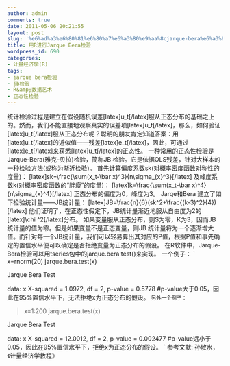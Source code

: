 ```yaml
---
author: admin
comments: true
date: 2011-05-06 20:21:55
layout: post
slug: '%e6%ad%a3%e6%80%81%e6%80%a7%e6%a3%80%e9%aa%8cjarque-bera%e6%a3%80%e9%aa%8c%e5%9c%a8r%e8%bd%af%e4%bb%b6%e4%b8%ad%e7%9a%84%e5%ae%9e%e7%8e%b0'
title: 用R进行Jarque Bera检验
wordpress_id: 690
categories:
- 计量经济学(R)
tags:
- jarque bera检验
- jb检验
- R&amp;数据艺术
- 正态性检验
---
```


统计检验过程是建立在假设随机误差[latex]u_t[/latex]服从正态分布的基础之上的。然而，我们不能直接地观察真实的误差项[latex]u_t[/latex]，那么，如何验证[latex]u_t[/latex]服从正态分布呢？聪明的朋友肯定知道答案：用[latex]u_t[/latex]的近似值——残差[latex]e_t[/latex]，因此，可通过[latex]e_t[/latex]来获悉[latex]u_t[/latex]的正态性。
一种常用的正态性检验是Jarque-Bera(雅克-贝拉)检验，简称JB 检验。它是依据OLS残差，针对大样本的一种检验方法(或称为渐近检验)。
首先计算偏度系数sk(对概率密度函数对称性的度量)：
[latex]sk=\frac{\sum(x_t-\bar x)^3}{n\sigma_{x}^3}[/latex]
及峰度系数k(对概率密度函数的“胖瘦”的度量)：
[latex]k=\frac{\sum(x_t-\bar x)^4}{n\sigma_{x}^4}[/latex]
正态分布的偏度为0，峰度为3。
Jarqe和Bera 建立了如下检验统计量——JB统计量：
[latex]JB=\frac{n}{6}(sk^2+\frac{(k-3)^2}{4})[/latex]
他们证明了，在正态性假定下，JB统计量渐近地服从自由度为2的[latex]\chi ^2[/latex]分布。
如果变量服从正态分布，则S为零，K为3，因而JB 统计量的值为零。但是如果变量不是正态变量，则JB 统计量将为一个逐渐增大值。而针对每一个JB统计量，我们可以轻易算出其对应的P值，根据P值和事先确定的置信水平便可以确定是否拒绝变量为正态分布的假设。
在R软件中，Jarque-Bera检验可以用tseries包中的jarque.bera.test()来实现。
一个例子：
`
x=rnorm(20)
 jarque.bera.test(x)

Jarque Bera Test

data:  x
X-squared = 1.0972, df = 2, p-value = 0.5778
#p-value大于0.05，因此在95%置信水平下，无法拒绝x为正态分布的假设。
`
另外一个例子：
`
>x=1:200
>jarque.bera.test(x)

Jarque Bera Test

data:  x
X-squared = 12.0012, df = 2, p-value = 0.002477
#p-value远小于0.05，因此在95%置信水平下，拒绝x为正态分布的假设。
`
参考文献:
孙敬水，《计量经济学教程》
